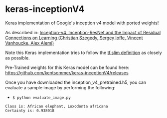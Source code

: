 # keras-inceptionV4
Keras implementation of Google's inception v4 model with ported weights!

As described in:
[Inception-v4, Inception-ResNet and the Impact of Residual Connections on Learning (Christian Szegedy, Sergey Ioffe, Vincent Vanhoucke, Alex Alemi)](https://arxiv.org/abs/1602.07261)

Note this Keras implementation tries to follow the [tf.slim definition](https://github.com/tensorflow/models/blob/master/slim/nets/inception_v4.py) as closely as possible.

Pre-Trained weights for this Keras model can be found here: https://github.com/kentsommer/keras-inceptionV4/releases

Once you have downloaded the inception_v4_pretrained.h5, you can evaluate a sample image by performing the following:
* ```$ python evaluate_image.py```
```
Class is: African elephant, Loxodonta africana
Certainty is: 0.938018
```

